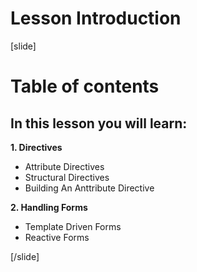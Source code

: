 # Lesson Introduction

[slide]

# Table of contents

## In this lesson you will learn:

**1. Directives**
- Attribute Directives
- Structural Directives
- Building An Anttribute Directive

**2. Handling Forms**
- Template Driven Forms
- Reactive Forms

[/slide]